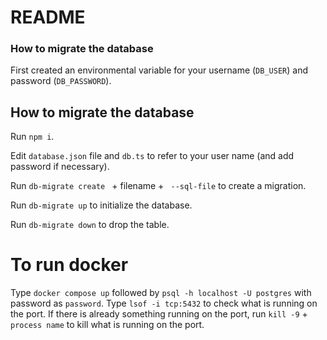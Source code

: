 # README

<!-- add a shopping list which will add item to current stock when ticked off -->
<!-- when item it used from current stock ask if I want to add it to shopping list and if yes add it if not put it in the waiting pile of shopping list -->
<!-- add best buy/use buy date to the ingredient so I know how fast I should use it up -->
<!-- add a how much product is left state and also need to figure out a way to add an item to the shopping list when there is still some left so it needs to appear in current stock and shopping list if I want to buy it again immediately -->
<!-- order list of ingredients into categories and I can add ingredient to that category like fruit, veg, grains, pulses, condiments... -->

### How to migrate the database

First created an environmental variable for your username (`DB_USER`) and password (`DB_PASSWORD`).

## How to migrate the database

Run `npm i`.

Edit `database.json` file and `db.ts` to refer to your user name (and add password if necessary).

Run `db-migrate create ` + filename + ` --sql-file` to create a migration.

Run `db-migrate up` to initialize the database.

Run `db-migrate down` to drop the table.

<!-- {"ENV":"DB_USER"} -->
<!-- "password": {"ENV":"DB_PWD"}, -->

# To run docker

Type `docker compose up` followed by `psql -h localhost -U postgres` with password as `password`.
Type `lsof -i tcp:5432` to check what is running on the port.
If there is already something running on the port, run `kill -9` + `process name` to kill what is running on the port.
